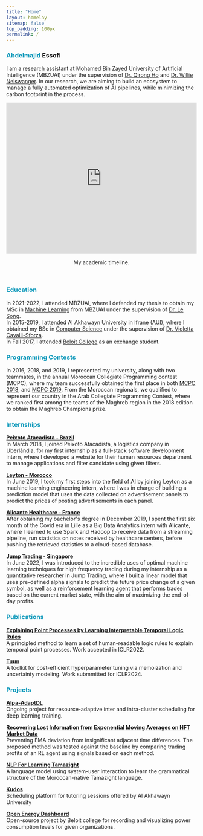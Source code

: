 ```yaml
---
title: "Home"
layout: homelay
sitemap: false
top_padding: 100px
permalink: /
---
```


### <span style="color:#0D98BA">**Abdelmajid**</span> Essofi

I am a research assistant at Mohamed Bin Zayed University of Artificial Intelligence (MBZUAI) under the supervision of [Dr. Qirong Ho](https://mbzuai.ac.ae/study/faculty/qirong-ho/) and [Dr. Willie Neiswanger](https://willieneis.github.io/). In our research, we are aiming to build an ecosystem to manage a fully automated optimization of AI pipelines, while minimizing the carbon footprint in the process.

<div class="container-fluid">
<div class="row">
<iframe width="100%" height="400" src="https://time.graphics/fr/embed?v=1&id=843120" frameborder="0" allowfullscreen></iframe>
</div>
<p style="text-align: center;">My academic timeline.</p>
</div>
<br/>

### <span style="color:#0D98BA">**Education**</span>
in 2021-2022, I attended MBZUAI, where I defended my thesis to obtain my MSc in [Machine Learning](https://mbzuai.ac.ae/your-future-starts-here/?utm_source=google&utm_medium=cpc&utm_campaign=student-recruitment&utm_term=machine-learning&utm_content=masters&&utm_marin=pcrid_652099024480_pgrid_150858788281_pkw_machine%20learning%20masters_pmt_b_productid__ptaid_aud-2181372747052:kwd-401329945917_adext_) from MBZUAI under the supervision of [Dr. Le Song](https://dasongle.github.io/index.html).  
In 2015-2019, I attended Al Akhawayn University in Ifrane (AUI), where I obtained my BSc in [Computer Science](http://www.aui.ma/en/sse/undergraduates/abet/bscsc.html) under the supervision of [Dr. Violetta Cavalli-Sforza](http://www.aui.ma/en/sse/faculty.html?itemid=117).  
In Fall 2017, I attended [Beloit College](https://www.beloit.edu/) as an exchange student.

### <span style="color:#0D98BA">**Programming Contests**</span>
In 2016, 2018, and 2019, I represented my university, along with two teammates, in the annual Moroccan Collegiate Programming contest (MCPC), where my team successfully obtained the first place in both [MCPC 2018](https://www.facebook.com/MoroccanCPC/photos/ms.c.eJw1yMEJADAIA8CNiommxv0XKxS85wFitAq4FOWDDXMwrI3Uj4wNVY2s9gPI4Q2I.bps.a.1152075308291935/1152075544958578/?type=3&size=960%2C640&fbid=1152075544958578&paipv=0&eav=AfYecPiL25DU3x8BZKP3cIc9qA8Uqyv1yQz8W3V4E6mO7yjuXM-9t_tYSavUi2KCmOU&_rdr), and [MCPC 2019](http://www.aui.ma/en/media-room/news/al-akhawayn-news/3630-mcpc-article-aui-wins-programming-contest-for-sixth-consecutive-year.html). From the Moroccan regionals, we qualified to represent our country in the Arab Collegiate Programming Contest, where we ranked first among the teams of the Maghreb region in the 2018 edition to obtain the Maghreb Champions prize.

### <span style="color:#0D98BA">**Internships**</span>
**[Peixoto Atacadista - Brazil](https://www.peixoto.com.br/)**  
    In March 2018, I joined Peixoto Atacadista, a logistics company in Uberlândia, for my first internship as a full-stack software development intern, where I developed a website for their human resources department to manage applications and filter candidate using given filters.

**[Leyton - Morocco](https://leyton.com/ma/)**  
    In June 2019, I took my first steps into the field of AI by joining Leyton as a machine learning engineering intern, where I was in charge of building a prediction model that uses the data collected on advertisement panels to predict the prices of posting advertisements in each panel.

**[Alicante Healthcare - France](http://www.alicante.healthcare/)**  
    After obtaining my bachelor's degree in December 2019, I spent the first six month of the Covid era in Lille as a Big Data Analytics intern with Alicante, where I learned to use Spark and Hadoop to receive data from a streaming pipeline, run statistics on notes received by healthcare centers, before pushing the retrieved statistics to a cloud-based database.

**[Jump Trading - Singapore](https://www.jumptrading.com/)**  
    In June 2022, I was introduced to the incredible uses of optimal machine learning techniques for high frequency trading during my internship as a quantitative researcher in Jump Trading, where I built a linear model that uses pre-defined alpha signals to predict the future price change of a given symbol, as well as a reinforcement learning agent that performs trades based on the current market state, with the aim of maximizing the end-of-day profits.

### <span style="color:#0D98BA">**Publications**</span>

**[Explaining Point Processes by Learning Interpretable Temporal Logic Rules](https://paperswithcode.com/paper/explaining-point-processes-by-learning)**  
    A principled method to learn a set of human-readable logic rules to explain temporal point processes. Work accepted in ICLR2022.

**[Tuun](https://github.com/mekhiito/EEIPU)**  
    A toolkit for cost-efficient hyperparameter tuning via memoization and uncertainty modeling. Work submmitted for ICLR2024.

### <span style="color:#0D98BA">**Projects**</span>

**[Alpa-AdaptDL](https://willieneis.github.io/)**  
    Ongoing project for resource-adaptive inter and intra-cluster scheduling for deep learning training.

**[Recovering Lost Information from Exponential Moving Averages on HFT Market Data](cv/msc.pdf)**  
    Preventing EMA deviation from insignificant adjacent time differences. The proposed method was tested against the baseline by comparing trading profits of an RL agent using signals based on each method.

**[NLP For Learning Tamazight](cv/bsc.pdf)**  
    A language model using system-user interaction to learn the grammatical structure of the Moroccan-native Tamazight language.

**[Kudos](https://kudos.aui.ma/)**  
    Scheduling platform for tutoring sessions offered by Al Akhawayn University

**[Open Energy Dashboard](https://www.beloit.edu/live/profiles/4744-tracking-energy-consumption-across-organizations)**  
    Open-source project by Beloit college for recording and visualizing power consumption levels for given organizations.
